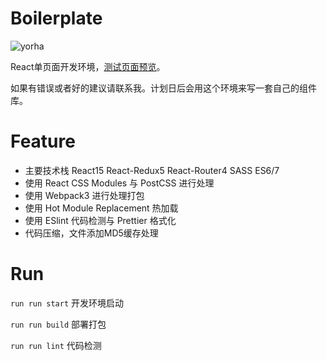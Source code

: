 # Boilerplate
![yorha](http://i1.buimg.com/1949/27e7fae307f7a4aa.png)

React单页面开发环境，[测试页面预览](https://sakuyakun.github.io/React-Webpack-Boilerplate/)。

如果有错误或者好的建议请联系我。计划日后会用这个环境来写一套自己的组件库。

# Feature
- 主要技术栈 React15 React-Redux5 React-Router4 SASS ES6/7
- 使用 React CSS Modules 与 PostCSS 进行处理
- 使用 Webpack3 进行处理打包
- 使用 Hot Module Replacement 热加载
- 使用 ESlint 代码检测与 Prettier 格式化
- 代码压缩，文件添加MD5缓存处理

# Run
`run run start` 开发环境启动

`run run build` 部署打包

`run run lint` 代码检测
